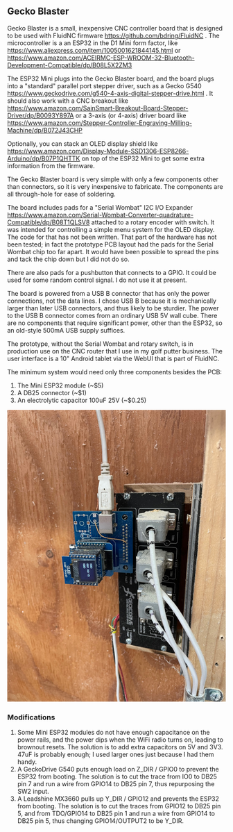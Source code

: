 ## Gecko Blaster

Gecko Blaster is a small, inexpensive CNC controller board that is designed to
be used with FluidNC firmware https://github.com/bdring/FluidNC .  The microcontroller
is a an ESP32 in the D1 Mini form factor, like
https://www.aliexpress.com/item/1005001621844145.html or
https://www.amazon.com/ACEIRMC-ESP-WROOM-32-Bluetooth-Development-Compatible/dp/B08L5X2ZM3

The ESP32 Mini plugs into the Gecko Blaster board, and the board plugs
into a "standard" parallel port stepper driver, such as a Gecko G540 
https://www.geckodrive.com/g540-4-axis-digital-stepper-drive.html .
It should also work with a CNC breakout like
https://www.amazon.com/SainSmart-Breakout-Board-Stepper-Driver/dp/B0093Y897A
or a 3-axis (or 4-axis) driver board like
https://www.amazon.com/Stepper-Controller-Engraving-Milling-Machine/dp/B072J43CHP

Optionally, you can stack an OLED display shield like
https://www.amazon.com/Display-Module-SSD1306-ESP8266-Arduino/dp/B07P1QHTTK
on top of the ESP32 Mini to get some extra information from the firmware.

The Gecko Blaster board is very simple with only a few components other
than connectors, so it is very inexpensive to fabricate.  The components
are all through-hole for ease of soldering.

The board includes pads for a "Serial Wombat" I2C I/O Expander
https://www.amazon.com/Serial-Wombat-Converter-quadrature-Compatible/dp/B08T1QLSV8
attached to a rotary encoder with switch.  It was intended for controlling a
simple menu system for the OLED display.  The code for that has not been written.
That part of the hardware has not been tested; in fact the prototype PCB layout
had the pads for the Serial Wombat chip too far apart.  It would have been possible
to spread the pins and tack the chip down but I did not do so.

There are also pads for a pushbutton that connects to a GPIO.  It could be used
for some random control signal.  I do not use it at present.

The board is powered from a USB B connector that has only the power connections,
not the data lines.  I chose USB B because it is mechanically larger than
later USB connectors, and thus likely to be sturdier.  The power to the USB B
connector comes from an ordinary USB 5V wall cube.  There are no components that
require significant power, other than the ESP32, so an old-style 500mA USB
supply suffices.

The prototype, without the Serial Wombat and rotary switch, is in production
use on the CNC router that I use in my golf putter business.  The user interface
is a 10" Android tablet via the WebUI that is part of FluidNC.

The minimum system would need only three components besides the PCB:
1. The Mini ESP32 module (~$5)
2. A DB25 connector (~$1)
3. An electrolytic capacitor 100uF 25V (~$0.25)

![Gecko Blaster Installed on Geckodrive](/images/InUse.jpg)

### Modifications

1. Some Mini ESP32 modules do not have enough capacitance on the power rails, and the power dips when the WiFi radio turns on, leading to brownout resets.  The solution is to add extra capacitors on 5V and 3V3.  47uF is probably enough; I used larger ones just because I had them handy.
2. A GeckoDrive G540 puts enough load on Z_DIR / GPIO0 to prevent the ESP32 from booting.  The solution is to cut the trace from IO0 to DB25 pin 7 and run a wire from GPIO14 to DB25 pin 7, thus repurposing the SW2 input.
3. A Leadshine MX3660 pulls up Y_DIR / GPIO12 and prevents the ESP32 from booting.  The solution is to cut the traces from GPIO12 to DB25 pin 5, and from TDO/GPIO14 to DB25 pin 1 and run a wire from GPIO14 to DB25 pin 5, thus changing GPIO14/OUTPUT2 to be Y_DIR.
